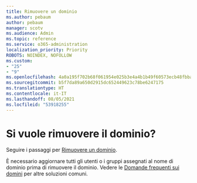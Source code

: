 ```yaml
---
title: Rimuovere un dominio
ms.author: pebaum
author: pebaum
manager: scotv
ms.audience: Admin
ms.topic: reference
ms.service: o365-administration
localization_priority: Priority
ROBOTS: NOINDEX, NOFOLLOW
ms.custom:
- "25"
- "9"
ms.openlocfilehash: 4a0a195f702b68f061954e025b3e4a4b1b49f60573ecb48fbbaaa6920a58f3f3
ms.sourcegitcommit: b5f7da89a650d2915dc652449623c78be6247175
ms.translationtype: HT
ms.contentlocale: it-IT
ms.lasthandoff: 08/05/2021
ms.locfileid: "53918255"
---
```

# <a name="trying-to-remove-your-domain"></a>Si vuole rimuovere il dominio?

Seguire i passaggi per [Rimuovere un dominio](/microsoft-365/admin/get-help-with-domains/remove-a-domain).
  
È necessario aggiornare tutti gli utenti o i gruppi assegnati al nome di dominio prima di rimuovere il dominio. Vedere le [Domande frequenti sui domini](/microsoft-365/admin/setup/domains-faq) per altre soluzioni comuni.
  